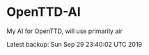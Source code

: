 # OpenTTD-AI
My AI for OpenTTD, will use primarily air

Latest backup: Sun Sep 29 23:40:02 UTC 2019
